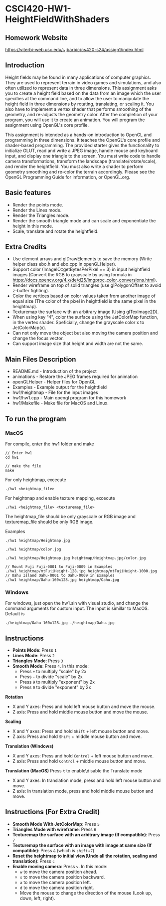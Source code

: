 # CSCI420-HW1-HeightFieldWithShaders

## Homework Website

https://viterbi-web.usc.edu/~jbarbic/cs420-s24/assign1/index.html

## Introduction
Height fields may be found in many applications of computer graphics. They are used to represent terrain in video games and simulations, and also often utilized to represent data in three dimensions. This assignment asks you to create a height field based on the data from an image which the user specifies at the command line, and to allow the user to manipulate the height field in three dimensions by rotating, translating, or scaling it. You also have to implement a vertex shader that performs smoothing of the geometry, and re-adjusts the geometry color. After the completion of your program, you will use it to create an animation. You will program the assignment using OpenGL's core profile.

This assignment is intended as a hands-on introduction to OpenGL and programming in three dimensions. It teaches the OpenGL's core profile and shader-based programming. The provided starter gives the functionality to initialize GLUT, read and write a JPEG image, handle mouse and keyboard input, and display one triangle to the screen. You must write code to handle camera transformations, transform the landscape (translate/rotate/scale), and render the heightfield. You must also write a shader to perform geometry smoothing and re-color the terrain accordingly. Please see the OpenGL Programming Guide for information, or OpenGL.org.

## Basic features

- Render the points mode.
- Render the Lines mode.
- Render the Triangles mode.
- Render the smooth triangle mode and can scale and exponentiate the height in this mode.
- Scale, translate and rotate the heightfield.

## Extra Credits

- Use element arrays and glDrawElements to save the memory (Write helper class ebo.h and ebo.cpp in openGLHelper).
- Support color (ImageIO::getBytesPerPixel == 3) in input heightfield images (Convert the RGB to grayscale by using formula in https://docs.opencv.org/4.x/de/d25/imgproc_color_conversions.html).
- Render wireframe on top of solid triangles (use glPolygonOffset to avoid z-buffer fighting).
- Color the vertices based on color values taken from another image of equal size (The color of the pixel in heightfield is the same pixel in the heightmap).
- Texturemap the surface with an arbitrary image (Using glTexImage2D).
- When using key "4", color the surface using the JetColorMap function, in the vertex shader. Speficially, change the grayscale color x to JetColorMap(x).
- Can not only move the object but also moving the camera position and change the focus vector.
- Can support image size that height and width are not the same.

## Main Files Description
 - README.md - Introduction of the project
 - animations - Restore the JPEG frames required for animation
 - openGLHelper - Helper files for OpenGL
 - Examples - Example output for the heightfield
 - hw1/heightmap - File for the input images
 - hw1/hw1.cpp - Main opengl program for this homework
 - hw1/Makefile - Make file for MacOS and Linux.

## To run the program

### MacOS

For compile, enter the hw1 folder and make

    // Enter hw1
    cd hw1

    // make the file
    make

For only heightmap, excecute

    ./hw1 <heightmap_file>

For heightmap and enable texture mapping, excecute

    ./hw1 <heightmap_file> <texturemap_file>

The heightmap_file should be only grayscale or RGB image and texturemap_file should be only RGB image.

Examples

    ./hw1 heightmap/Heightmap.jpg

    ./hw1 heightmap/color.jpg

    ./hw1 heightmap/Heightmap.jpg heightmap/Heightmap.jpg/color.jpg
    
    // Mount Fuji Fuji-0001 to Fuji-0009 in Examples
    ./hw1 heightmap/mtFujiHeight-128.jpg heightmap/mtFujiHeight-1000.jpg
    // Oahu Island Oahu-0001 to Oahu-0009 in Examples  
    ./hw1 heightmap/Oahu-160x128.jpg heightmap/Oahu.jpg

### Windows

For windows, just open the hw1.sln with visual studio, and change the command arguments for custom input. The input is simillar to MacOS. Default is 

    ./heightmap/Oahu-160x128.jpg ./heightmap/Oahu.jpg

## Instructions

- **Points Mode**: Press `1`
- **Lines Mode**: Press `2`
- **Triangles Mode**: Press `3`
- **Smooth Mode**: Press `4`. In this mode:
  - Press `+` to multiply "scale" by 2x
  - Press `-` to divide "scale" by 2x
  - Press `9` to multiply "exponent" by 2x
  - Press `0` to divide "exponent" by 2x

**Rotation**
- X and Y axes: Press and hold left mouse button and move the mouse.
- Z axis: Press and hold middle mouse button and move the mouse.

**Scaling**
- X and Y axes: Press and hold `Shift` + left mouse button and move.
- Z axis: Press and hold `Shift` + middle mouse button and move.

**Translation (Windows)**
- X and Y axes: Press and hold `Control` + left mouse button and move.
- Z axis: Press and hold `Control` + middle mouse button and move.

**Translation (MacOS)**
Press `t` to enable\disable the Translate mode
- X and Y axes: In translation mode, press and hold left mouse button and move.
- Z axis: In translation mode, press and hold middle mouse button and move.

## Instructions (For Extra Credit)

- **Smooth Mode With JetColorMap**: Press `5`
- **Triangles Mode with wireframe**: Press `6`
- **Texturemap the surface with an arbitrary image (If compatible)**: Press `7`
- **Texturemap the surface with an image with image at same size (If compatible)**: Press `&` (which is `shift`+`7`)
- **Reset the heightmap to initial view(Undo all the rotation, scaling and translation)**: Press `c`
- **Enable moving camera**: Press `v`. In this mode:
  - `w` to move the camera position ahead.
  - `s` to move the camera position backward.
  - `a` to move the camera position left.
  - `d` to move the camera position right.
  - Move the mouse to change the direction of the mouse (Look up, down, left, right).
